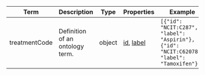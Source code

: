 |Term | Description | Type | Properties | Example | Enum|
| ---| ---| ---| ---| ---| --- |
| treatmentCode | Definition of an ontology term. | object | [id](./id.md), [label](./label.md) | `[{"id": "NCIT:C287", "label": "Aspirin"}, {"id": "NCIT:C62078", "label": "Tamoxifen"}]` | NA|

